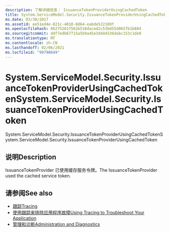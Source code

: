 ```yaml
---
description: 了解详细信息： IssuanceTokenProviderUsingCachedToken
title: System.ServiceModel.Security.IssuanceTokenProviderUsingCachedToken
ms.date: 03/30/2017
ms.assetid: ee51ed4e-821c-4010-8d64-eabde522169f
ms.openlocfilehash: 66275261f562b518daced2c53bd55d065fb1b884
ms.sourcegitcommit: ddf7edb67715a5b9a45e3dd44536dabc153c1de0
ms.translationtype: MT
ms.contentlocale: zh-CN
ms.lasthandoff: 02/06/2021
ms.locfileid: "99798649"
---
```

# <a name="systemservicemodelsecurityissuancetokenproviderusingcachedtoken"></a><span data-ttu-id="f2ff3-103">System.ServiceModel.Security.IssuanceTokenProviderUsingCachedToken</span><span class="sxs-lookup"><span data-stu-id="f2ff3-103">System.ServiceModel.Security.IssuanceTokenProviderUsingCachedToken</span></span>

<span data-ttu-id="f2ff3-104">System.ServiceModel.Security.IssuanceTokenProviderUsingCachedToken</span><span class="sxs-lookup"><span data-stu-id="f2ff3-104">System.ServiceModel.Security.IssuanceTokenProviderUsingCachedToken</span></span>  
  
## <a name="description"></a><span data-ttu-id="f2ff3-105">说明</span><span class="sxs-lookup"><span data-stu-id="f2ff3-105">Description</span></span>  

 <span data-ttu-id="f2ff3-106">IssuanceTokenProvider 已使用缓存服务令牌。</span><span class="sxs-lookup"><span data-stu-id="f2ff3-106">The IssuanceTokenProvider used the cached service token.</span></span>  
  
## <a name="see-also"></a><span data-ttu-id="f2ff3-107">请参阅</span><span class="sxs-lookup"><span data-stu-id="f2ff3-107">See also</span></span>

- [<span data-ttu-id="f2ff3-108">跟踪</span><span class="sxs-lookup"><span data-stu-id="f2ff3-108">Tracing</span></span>](index.md)
- [<span data-ttu-id="f2ff3-109">使用跟踪来排除应用程序故障</span><span class="sxs-lookup"><span data-stu-id="f2ff3-109">Using Tracing to Troubleshoot Your Application</span></span>](using-tracing-to-troubleshoot-your-application.md)
- [<span data-ttu-id="f2ff3-110">管理和诊断</span><span class="sxs-lookup"><span data-stu-id="f2ff3-110">Administration and Diagnostics</span></span>](../index.md)
